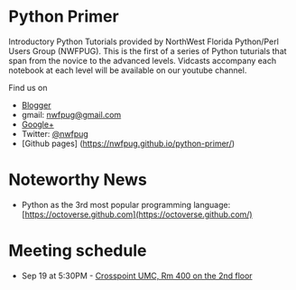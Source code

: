 # Python Primer
Introductory Python Tutorials provided by NorthWest Florida Python/Perl  Users Group (NWFPUG). This is the first of a series of Python tuturials that span from the novice to the advanced levels. Vidcasts accompany each notebook at each level will be  available on our youtube channel. 

Find us on 
- [Blogger](https://nwfpug.blogspot.com)
- gmail: <nwfpug@gmail.com>
- [Google+](https://plus.google.com/u/0/111818910909600186075)
- Twitter: [@nwfpug](https://twitter.com/nwfpug)
- [Github pages] (https://nwfpug.github.io/python-primer/)



# Noteworthy News
- Python as the 3rd most popular programming language: [https://octoverse.github.com](https://octoverse.github.com/)

# Meeting schedule
- Sep 19 at 5:30PM - [Crosspoint UMC, Rm 400 on the 2nd floor](https://www.google.com/maps/place/214+Partin+Dr+S,+Niceville,+FL+32578/@30.5179801,-86.4835571,20z/data=!4m18!1m12!4m11!1m3!2m2!1d-86.4839138!2d30.5181194!1m6!1m2!1s0x889169999ec31971:0xcd25aa67d5a2c469!2s214+Partin+Dr+S,+Niceville,+FL+32578!2m2!1d-86.4835566!2d30.5179335!3m4!1s0x889169999ec31971:0xcd25aa67d5a2c469!8m2!3d30.5179335!4d-86.4835566) 
